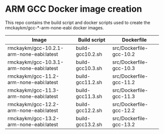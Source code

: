 # ARM GCC Docker image creation #

This repo contains the build script and docker scripts used to create the rmckaykm/gcc-*-arm-none-eabi docker images.

| Image                                    | Build script     | Dockerfile              |
|------------------------------------------|------------------|-------------------------|
| rmckaykm/gcc-10.2.1-arm-none-eabi:latest | build-gcc10.2.sh | src/Dockerfile-gcc-10.2 |
| rmckaykm/gcc-10.3.1-arm-none-eabi:latest | build-gcc10.3.sh | src/Dockerfile-gcc-10.3 |
| rmckaykm/gcc-11.2-arm-none-eabi:latest   | build-gcc11.2.sh | src/Dockerfile-gcc-11.2 |
| rmckaykm/gcc-11.3-arm-none-eabi:latest   | build-gcc11.3.sh | src/Dockerfile-gcc-11.3 |
| rmckaykm/gcc-12.2-arm-none-eabi:latest   | build-gcc12.2.sh | src/Dockerfile-gcc-12.2 |
| rmckaykm/gcc-13.2-arm-none-eabi:latest   | build-gcc13.2.sh | src/Dockerfile-gcc-13.2 |
